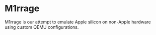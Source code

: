 # M1rrage
M1rrage is our attempt to emulate Apple silicon on non-Apple hardware using custom QEMU configurations.
